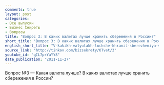 ```yaml
---
comments: true
layout: post
categories:
- Все выпуски
- Бизнес Секреты
- Вопросы
title: "Вопрос 3: В каких валютах лучше хранить сбережения в России?"
short_title: "Вопрос 3: В каких валютах лучше хранить сбережения в России?"
english_short_title: "V-kakikh-valyutakh-luchshe-khranit-sberezheniya-v-Rossii"
source_link: "http://tinkov.com/bizsekrety/OTvet/3"
youtube_id: "qIL7prYaYY8"
date_publication: "2011-11-27"
---
```

Вопрос №3 — Какая валюта лучше?
В каких валютах лучше хранить сбережения в России?


